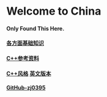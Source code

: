# Welcome to China

#### Only Found This Here.  
#### [各方面基础知识](https://github.com/CyC2018/Interview-Notebook)  
#### [C++参考资料](https://zh.cppreference.com/)  
#### [C++风格](http://zh-google-styleguide.readthedocs.io/en/latest/google-cpp-styleguide/contents/)  [英文版本](http://google.github.io/styleguide/cppguide.html)  
#### [GitHub-zj0395](https://github.com/zj0395)